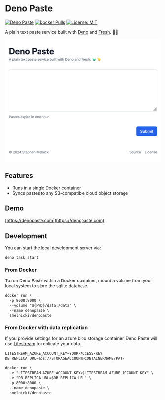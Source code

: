 # Deno Paste

[![Deno Paste](https://github.com/stephenmelnicki/denopaste/actions/workflows/ci.yml/badge.svg)](https://github.com/stephenmelnicki/denopaste/actions/workflows/ci.yml)
[![Docker Pulls](https://img.shields.io/docker/pulls/smelnicki/denopaste.svg?maxAge=604800)](https://hub.docker.com/r/smelnicki/denopaste)
[![License: MIT](https://img.shields.io/badge/License-MIT-blue.svg)](LICENSE)

A plain text paste service built with [Deno](https://deno.land) and
[Fresh](https://fresh.deno.dev). 🦕🍋

<picture>
  <source
    media="(prefers-color-scheme: dark)"
    srcset="https://raw.githubusercontent.com/stephenmelnicki/deno_paste/main/.readme-assets/screenshot_dark.png"
  >
  <source
    media="(prefers-color-scheme: light)"
    srcset="https://raw.githubusercontent.com/stephenmelnicki/deno_paste/main/.readme-assets/screenshot.png"
  >
  <img
    alt="denopaste.com screenshot"
    src="https://raw.githubusercontent.com/stephenmelnicki/deno_paste/main/.readme-assets/screenshot.png"
  >
</picture>

## Features

- Runs in a single Docker container
- Syncs pastes to any S3-compatible cloud object storage

## Demo

[https://denopaste.com](https://denopaste.com)

## Development

You can start the local development server via:

```
deno task start
```

### From Docker

To run Deno Paste within a Docker container, mount a volume from your local
system to store the sqlite database.

```
docker run \
  -p 8000:8000 \
  --volume "${PWD}/data:/data" \
  --name denopaste \
  smelnicki/denopaste
```

### From Docker with data replication

If you provide settings for an azure blob storage container, Deno Paste will use
[Litestream](https://litestream.io) to replicate your data.

```
LITESTREAM_AZURE_ACCOUNT_KEY=YOUR-ACCESS-KEY
DB_REPLICA_URL=abs://STORAGEACCOUNT@CONTAINERNAME/PATH

docker run \
  -e "LITESTREAM_AZURE_ACCOUNT_KEY=$LITESTREAM_AZURE_ACCOUNT_KEY" \
  -e "DB_REPLICA_URL=$DB_REPLICA_URL" \
  -p 8000:8000 \
  --name denopaste \
  smelnicki/denopaste
```
